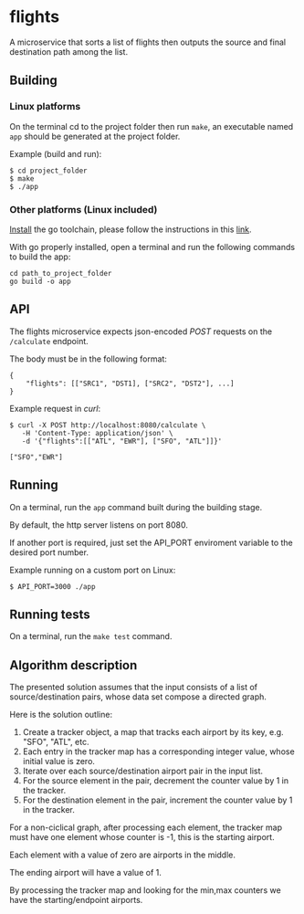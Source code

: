 # flights
A microservice that sorts a list of flights then outputs the source and final destination path among the list.

## Building

### Linux platforms

On the terminal cd to the project folder then run `make`, an executable named `app` should be generated at the project folder.

Example (build and run):
```
$ cd project_folder
$ make
$ ./app
```


### Other platforms (Linux included)

[Install](https://go.dev/doc/install) the go toolchain, please follow the instructions in this [link](https://go.dev/doc/install).

With go properly installed, open a terminal and run the following commands to build the app:

```
cd path_to_project_folder
go build -o app
```

## API
The flights microservice expects json-encoded *POST* requests on the `/calculate` endpoint.

The body must be in the following format:
```
{
    "flights": [["SRC1", "DST1], ["SRC2", "DST2"], ...]
}
```

Example request in *curl*:
```
$ curl -X POST http://localhost:8080/calculate \
   -H 'Content-Type: application/json' \
   -d '{"flights":[["ATL", "EWR"], ["SFO", "ATL"]]}'

["SFO","EWR"]
```

## Running

On a terminal, run the `app` command built during the building stage.

By default, the http server listens on port 8080.

If another port is required, just set the API_PORT enviroment variable to the desired port number.

Example running on a custom port on Linux: 
```
$ API_PORT=3000 ./app
```

## Running tests

On a terminal, run the `make test` command.

## Algorithm description

The presented solution assumes that the input consists of a list of source/destination pairs, whose data set compose a directed graph.

Here is the solution outline:

1. Create a tracker object, a map that tracks each airport by its key, e.g. "SFO", "ATL", etc.
2. Each entry in the tracker map has a corresponding integer value, whose initial value is zero.
3. Iterate over each source/destination airport pair in the input list.
4. For the source element in the pair, decrement the counter value by 1 in the tracker.
5. For the destination element in the pair, increment the counter value by 1 in the tracker.

For a non-ciclical graph, after processing each element, the tracker map must have one element whose counter is -1, this is the starting airport.

Each element with a value of zero are airports in the middle.

The ending airport will have a value of 1.

By processing the tracker map and looking for the min,max counters we have the starting/endpoint airports.
